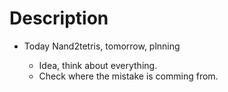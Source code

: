 # Description

- Today Nand2tetris, tomorrow, plnning

  - Idea, think about everything.
  - Check where the mistake is comming from.
